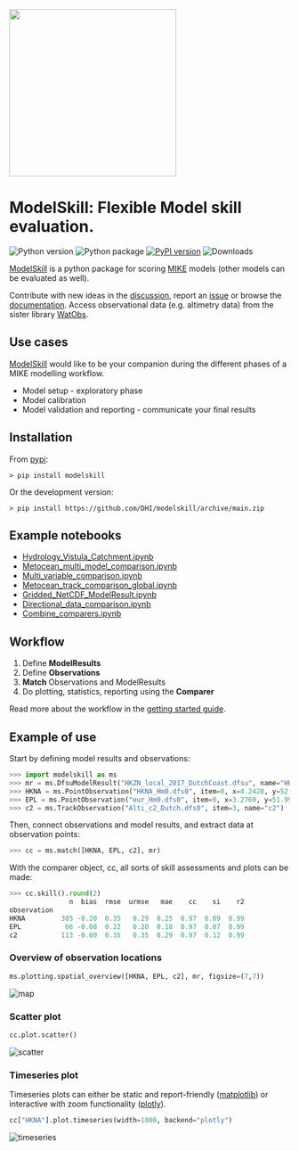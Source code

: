<img src="https://raw.githubusercontent.com/DHI/modelskill/main/images/logo/modelskill.svg" width="300">

# ModelSkill: Flexible Model skill evaluation.
 ![Python version](https://img.shields.io/pypi/pyversions/modelskill.svg) 
![Python package](https://github.com/DHI/modelskill/actions/workflows/full_test.yml/badge.svg) [![PyPI version](https://badge.fury.io/py/modelskill.svg)](https://badge.fury.io/py/modelskill)
![Downloads](https://img.shields.io/pypi/dm/modelskill)

[ModelSkill](https://github.com/DHI/modelskill) is a python package for scoring [MIKE](https://www.mikepoweredbydhi.com) models (other models can be evaluated as well). 

Contribute with new ideas in the [discussion](https://github.com/DHI/modelskill/discussions), report an [issue](https://github.com/DHI/modelskill/issues) or browse the [documentation](https://dhi.github.io/modelskill/). Access observational data (e.g. altimetry data) from the sister library [WatObs](https://github.com/DHI/watobs). 


## Use cases

[ModelSkill](https://github.com/DHI/modelskill) would like to be your companion during the different phases of a MIKE modelling workflow.

* Model setup - exploratory phase   
* Model calibration
* Model validation and reporting - communicate your final results

## Installation

From [pypi](https://pypi.org/project/modelskill/):

`> pip install modelskill`

Or the development version:

`> pip install https://github.com/DHI/modelskill/archive/main.zip`


## Example notebooks


* [Hydrology_Vistula_Catchment.ipynb](https://nbviewer.jupyter.org/github/DHI/modelskill/blob/main/notebooks/Hydrology_Vistula_Catchment.ipynb)
* [Metocean_multi_model_comparison.ipynb](https://nbviewer.jupyter.org/github/DHI/modelskill/blob/main/notebooks/Metocean_multi_model_comparison.ipynb)
* [Multi_variable_comparison.ipynb](https://nbviewer.jupyter.org/github/DHI/modelskill/blob/main/notebooks/Multi_variable_comparison.ipynb)
* [Metocean_track_comparison_global.ipynb](https://nbviewer.jupyter.org/github/DHI/modelskill/blob/main/notebooks/Metocean_track_comparison_global.ipynb) 
* [Gridded_NetCDF_ModelResult.ipynb](https://nbviewer.jupyter.org/github/DHI/modelskill/blob/main/notebooks/Gridded_NetCDF_ModelResult.ipynb)
* [Directional_data_comparison.ipynb](https://nbviewer.jupyter.org/github/DHI/modelskill/blob/main/notebooks/Directional_data_comparison.ipynb)
* [Combine_comparers.ipynb](https://nbviewer.jupyter.org/github/DHI/modelskill/blob/main/notebooks/Combine_comparers.ipynb)


## Workflow

1. Define **ModelResults**
2. Define **Observations**
3. **Match** Observations and ModelResults
4. Do plotting, statistics, reporting using the **Comparer**

Read more about the workflow in the [getting started guide](https://dhi.github.io/modelskill/user-guide/getting-started.html).


## Example of use

Start by defining model results and observations:

```python
>>> import modelskill as ms
>>> mr = ms.DfsuModelResult("HKZN_local_2017_DutchCoast.dfsu", name="HKZN_local", item=0)
>>> HKNA = ms.PointObservation("HKNA_Hm0.dfs0", item=0, x=4.2420, y=52.6887, name="HKNA")
>>> EPL = ms.PointObservation("eur_Hm0.dfs0", item=0, x=3.2760, y=51.9990, name="EPL")
>>> c2 = ms.TrackObservation("Alti_c2_Dutch.dfs0", item=3, name="c2")
```

Then, connect observations and model results, and extract data at observation points:

```python
>>> cc = ms.match([HKNA, EPL, c2], mr)
```

With the comparer object, cc, all sorts of skill assessments and plots can be made:

```python
>>> cc.skill().round(2)
               n  bias  rmse  urmse   mae    cc    si    r2
observation                                                
HKNA         385 -0.20  0.35   0.29  0.25  0.97  0.09  0.99
EPL           66 -0.08  0.22   0.20  0.18  0.97  0.07  0.99
c2           113 -0.00  0.35   0.35  0.29  0.97  0.12  0.99
```

### Overview of observation locations

```python
ms.plotting.spatial_overview([HKNA, EPL, c2], mr, figsize=(7,7))
```

![map](https://raw.githubusercontent.com/DHI/modelskill/main/images/map.png)



### Scatter plot

```python
cc.plot.scatter()
```

![scatter](https://raw.githubusercontent.com/DHI/modelskill/main/images/scatter.png)

### Timeseries plot

Timeseries plots can either be static and report-friendly ([matplotlib](https://matplotlib.org/)) or interactive with zoom functionality ([plotly](https://plotly.com/python/)).

```python
cc["HKNA"].plot.timeseries(width=1000, backend="plotly")
```

![timeseries](https://raw.githubusercontent.com/DHI/modelskill/main/images/plotly_timeseries.png)
